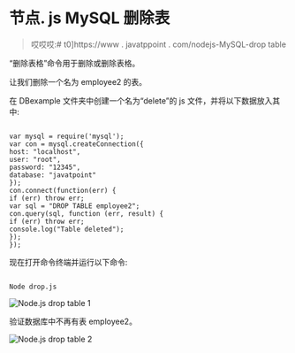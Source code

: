 # 节点. js MySQL 删除表

> 哎哎哎:# t0]https://www . javatppoint . com/nodejs-MySQL-drop table

“删除表格”命令用于删除或删除表格。

让我们删除一个名为 employee2 的表。

在 DBexample 文件夹中创建一个名为“delete”的 js 文件，并将以下数据放入其中:

```

var mysql = require('mysql');
var con = mysql.createConnection({
host: "localhost",
user: "root",
password: "12345",
database: "javatpoint"
});
con.connect(function(err) {
if (err) throw err;
var sql = "DROP TABLE employee2";
con.query(sql, function (err, result) {
if (err) throw err;
console.log("Table deleted");
});
});

```

现在打开命令终端并运行以下命令:

```

Node drop.js

```

![Node.js drop table 1](../Images/0ab9c9332c3b69f6578be49432dc05c1.png)

验证数据库中不再有表 employee2。

![Node.js drop table 2](../Images/ad81a5e4780ba7efb6193c8b4634a92a.png)